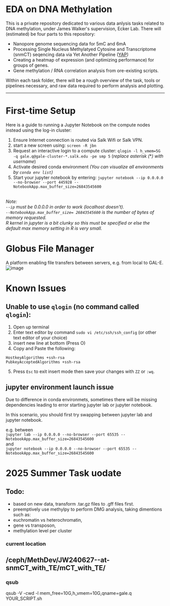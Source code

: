 # EDA on DNA Methylation
This is a private repository dedicated to various data anlysis tasks related to DNA methylation, under James Walker's supervision, Ecker Lab. There will (estimated) be four parts to this repository: 

- Nanopore genome sequencing data for 5mC and 6mA
- Processing Single Nucleus Methylatyed Cytosine and Transcriptome (snmCT) seqencing data via Yet Another Pipeline ([YAP](https://hq-1.gitbook.io/mc/))
- Creating a heatmap of expression (and optimizing performance) for groups of genes.
- Gene methylation / RNA correlation analysis from ore-existing scripts.

Within each task folder, there will be a rough overview of the task, tools or pipelines necessary, and raw data required to perform analysis and plotting. 

---
# First-time Setup 
Here is a guide to running a Jupyter Notebook on the compute nodes instead using the log-in cluster:

1. Ensure Internet connection is routed via Salk Wifi or Salk VPN.
2. start a new screen using:  `screen -R jbn`
3. Request an interactive login to a compute cluster: `qlogin -l h_vmem=5G -q gale.q@gale-cluster-*.salk.edu -pe smp 5` (*replace asterisk (***) with username*)
4. Activate desired conda environment
   *(You can visualize all environments by `conda env list`)*
5. Start your jupyter notebook by entering:  `jupyter notebook --ip 0.0.0.0 --no-browser --port 445928 --NotebookApp.max_buffer_size=26843545600`

\
*Note:\
`--ip` must be 0.0.0.0 in order to work (localhost doesn't).\
`--NotebookApp.max_buffer_size= 26843545600` is the number of bytes of memory requested.\
R kernel in jupyter is a bit clunky so this must be specified or else the default max memory setting in R is very small.*

# Globus File Manager
A platform enabling file transfers between servers, e.g. from local to GAL-E.
![image](https://github.com/kqu18/Ecker_Methylation_Analysis/assets/104349171/11b953ee-c54b-49b1-b115-679c0f512821)



# Known Issues

## Unable to use `qlogin` (no command called `qlogin`):

1. Open up terminal
2. Enter text editor by command `sudo vi /etc/ssh/ssh_config` (or other text editor of your choice)
3. insert new line at bottom (Press O)
4. Copy and Paste the following:
```
HostkeyAlgorithms +ssh-rsa
PubkeyAcceptedAlgorithms +ssh-rsa
```
5. Press `Esc` to exit insert mode then save your changes with `ZZ` or `:wq`.

## jupyter environment launch issue

Due to difference in conda environmets, sometimes there will be missing dependencies leading to error starting jupyter lab or jupyter notebook. 

In this scenario, you should first try swapping between jupyter lab and jupyter notebook. 

e.g. between \
`jupyter lab --ip 0.0.0.0 --no-browser --port 65535 --NotebookApp.max_buffer_size=26843545600` \
and \
`jupyter notebook --ip 0.0.0.0 --no-browser --port 65535 --NotebookApp.max_buffer_size=26843545600`


# 2025 Summer Task uodate
## Todo:
- based on new data, transform .tar.gz files to .gff files first.
- preemptively use methylpy to perform DMG analysis, taking dimentions such as:
- euchromatin vs heterochromatin,
- gene vs transposon,
- methylation level per cluster

### current location
/ceph/MethDev/JW240627--at-snmCT_with_TE/mCT_with_TE/
---


### qsub
qsub -V -cwd -l mem_free=10G,h_vmem=10G,qname=gale.q YOUR_SCRIPT.sh



